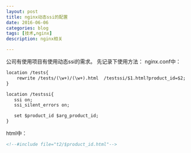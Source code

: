 ```yaml
---
layout: post
title: nginx动态ssi的配置
date: 2016-06-06
categories: blog
tags: [技术,nginx]
description: nginx相关

---
```


公司有使用项目有使用动态ssi的需求。
先记录下使用方法：
nginx.conf中：

```html
location /tests{
    rewrite /tests/(\w+)/(\w+).html  /testssi/$1.html?product_id=$2;
}

location /testssi{
   ssi on;
   ssi_silent_errors on;

   set $product_id $arg_product_id;
}
```

html中：

```html
<!--#include file="t2/$product_id.html"-->
```
